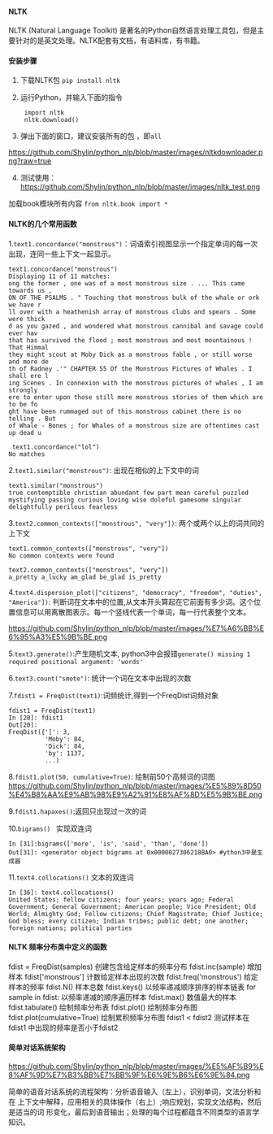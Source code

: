 #### NLTK

NLTK (Natural Language Toolkit) 是著名的Python自然语言处理工具包，但是主要针对的是英文处理。NLTK配套有文档，有语料库，有书籍。



#### 安装步骤

1. 下载NLTK包 `pip install nltk`

2. 运行Python，并输入下面的指令

   ```
    import nltk
    nltk.download()

   ```

3. 弹出下面的窗口，建议安装所有的包 ，即`all`

 https://github.com/Shylin/python_nlp/blob/master/images/nltkdownloader.png?raw=true

4. 测试使用：
https://github.com/Shylin/python_nlp/blob/master/images/nltk_test.png


加载book模块所有内容 `from nltk.book import *`



#### NLTK的几个常用函数

1.`text1.concordance("monstrous")`：词语索引视图显示一个指定单词的每一次出现，连同一些上下文一起显示。

```
text1.concordance("monstrous")
Displaying 11 of 11 matches:
ong the former , one was of a most monstrous size . ... This came towards us ,
ON OF THE PSALMS . " Touching that monstrous bulk of the whale or ork we have r
ll over with a heathenish array of monstrous clubs and spears . Some were thick
d as you gazed , and wondered what monstrous cannibal and savage could ever hav
that has survived the flood ; most monstrous and most mountainous ! That Himmal
they might scout at Moby Dick as a monstrous fable , or still worse and more de
th of Radney .'" CHAPTER 55 Of the Monstrous Pictures of Whales . I shall ere l
ing Scenes . In connexion with the monstrous pictures of whales , I am strongly
ere to enter upon those still more monstrous stories of them which are to be fo
ght have been rummaged out of this monstrous cabinet there is no telling . But
of Whale - Bones ; for Whales of a monstrous size are oftentimes cast up dead u

 text1.concordance("lol")
No matches
```

2.`text1.similar("monstrous")`: 出现在相似的上下文中的词

```
text1.similar("monstrous")
true contemptible christian abundant few part mean careful puzzled
mystifying passing curious loving wise doleful gamesome singular
delightfully perilous fearless
```

3.`text2.common_contexts(["monstrous", "very"])`: 两个或两个以上的词共同的上下文

```
text1.common_contexts(["monstrous", "very"])
No common contexts were found

text2.common_contexts(["monstrous", "very"])
a_pretty a_lucky am_glad be_glad is_pretty
```

4.`text4.dispersion_plot(["citizens", "democracy", "freedom", "duties", "America"])`: 判断词在文本中的位置,从文本开头算起在它前面有多少词。这个位置信息可以用离散图表示。每一个竖线代表一个单词，每一行代表整个文本。

https://github.com/Shylin/python_nlp/blob/master/images/%E7%A6%BB%E6%95%A3%E5%9B%BE.png

5.`text3.generate()`:产生随机文本, python3中会报错`generate() missing 1 required positional argument: 'words'`

6.`text3.count("smote")`: 统计一个词在文本中出现的次数

7.`fdist1 = FreqDist(text1)`:词频统计,得到一个FreqDist词频对象

```
fdist1 = FreqDist(text1)
In [20]: fdist1
Out[20]:
FreqDist({'[': 3,
          'Moby': 84,
          'Dick': 84,
          'by': 1137,
          ...)

```

8.`fdist1.plot(50, cumulative=True)`: 绘制前50个高频词的词图
https://github.com/Shylin/python_nlp/blob/master/images/%E5%89%8D50%E4%B8%AA%E9%AB%98%E9%A2%91%E8%AF%8D%E5%9B%BE.png


9.`fdist1.hapaxes()`:返回只出现过一次的词

10.`bigrams() ` 实现双连词 

```
In [31]:bigrams(['more', 'is', 'said', 'than', 'done'])
Out[31]: <generator object bigrams at 0x0000027306218BA0> #ython3中是生成器
```

11.`text4.collocations()` 文本的双连词

```
In [36]: text4.collocations()
United States; fellow citizens; four years; years ago; Federal
Government; General Government; American people; Vice President; Old
World; Almighty God; Fellow citizens; Chief Magistrate; Chief Justice;
God bless; every citizen; Indian tribes; public debt; one another;
foreign nations; political parties
```



#### NLTK 频率分布类中定义的函数

fdist = FreqDist(samples) 创建包含给定样本的频率分布
fdist.inc(sample) 增加样本
fdist['monstrous'] 计数给定样本出现的次数
fdist.freq('monstrous') 给定样本的频率
fdist.N() 样本总数
fdist.keys() 以频率递减顺序排序的样本链表
for sample in fdist: 以频率递减的顺序遍历样本
fdist.max() 数值最大的样本
fdist.tabulate() 绘制频率分布表
fdist.plot() 绘制频率分布图
fdist.plot(cumulative=True) 绘制累积频率分布图
fdist1 < fdist2 测试样本在fdist1 中出现的频率是否小于fdist2



#### 简单对话系统架构
https://github.com/Shylin/python_nlp/blob/master/images/%E5%AF%B9%E8%AF%9D%E7%B3%BB%E7%BB%9F%E6%9E%B6%E6%9E%84.png


简单的语音对话系统的流程架构：分析语音输入（左上），识别单词，文法分析和在
上下文中解释，应用相关的具体操作（右上）;响应规划，实现文法结构，然后是适当的词
形变化，最后到语音输出；处理的每个过程都蕴含不同类型的语言学知识。

